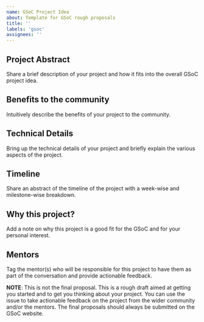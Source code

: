 ```yaml
---
name: GSoC Project Idea
about: Template for GSoC rough proposals
title: ''
labels: 'gsoc'
assignees: ''
---
```


## Project Abstract

Share a brief description of your project and how it fits into the overall GSoC project idea.

## Benefits to the community

Intuitively describe the benefits of your project to the community.

## Technical Details

Bring up the technical details of your project and briefly explain the various aspects of the project.

## Timeline

Share an abstract of the timeline of the project with a week-wise and milestone-wise breakdown.

## Why this project?

Add a note on why this project is a good fit for the GSoC and for your personal interest.

## Mentors

Tag the mentor(s) who will be responsible for this project to have them as part of the conversation and provide actionable feedback.

**NOTE**: This is not the final proposal. This is a rough draft aimed at getting you started and to get you thinking about your project. You can use the issue to take actionable feedback on the project from the wider community and/or the mentors. The final proposals should always be submitted on the GSoC website.
